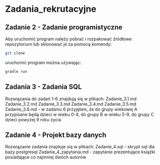 # Zadania_rekrutacyjne

## Zadanie 2 - Zadanie programistyczne

Aby uruchomić program należy pobrać i rozpakować źródłowe repozytorium lub sklonować je za pomocą komendy:
```bash
git clone
```
uruchomić program można używając:
```bash
gradle run
```


## Zadania 3 - Zadania SQL

Rozwiązania do zadań 1-6 znajdują się w plikach:
Zadanie_3.1.md
Zadanie_3.2.md
Zadanie_3.3.md
Zadanie_3.4.md
Zadanie_3.5.md
Zadanie_3.6.md - w zadaniu 6 przyjęłam, że do grupy wiekowej A przypisane będą dzieci w wieku 0-4, do grupy B w wieku 5-9, do grupy C dzieci powyżej 9 roku życia



## Zadanie 4 - Projekt bazy danych

Rozwiązanie zadania znajduje się w plikach:
Zadanie_4.sql - skrypt sql dla bazy postgresql
Zadanie_4_zapytania.md - zapytanie prezentujące książki posiadające co najmniej dwóch autorów
